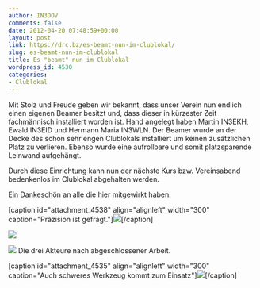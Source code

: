 ```yaml
---
author: IN3DOV
comments: false
date: 2012-04-20 07:48:59+00:00
layout: post
link: https://drc.bz/es-beamt-nun-im-clublokal/
slug: es-beamt-nun-im-clublokal
title: Es "beamt" nun im Clublokal
wordpress_id: 4530
categories:
- Clublokal
---
```







Mit Stolz und Freude geben wir bekannt, dass unser Verein nun endlich einen eigenen Beamer besitzt und, dass dieser in kürzester Zeit fachmännisch installiert worden ist. Hand angelegt haben Martin IN3EKH, Ewald IN3EID und Hermann Maria IN3WLN. Der Beamer wurde an der Decke des schon sehr engen Clublokals installiert um keinen zusätzlichen Platz zu verlieren. Ebenso wurde eine aufrollbare und somit platzsparende Leinwand aufgehängt.

Durch diese Einrichtung kann nun der nächste Kurs bzw. Vereinsabend bedenkenlos im Clublokal abgehalten werden.

Ein Dankeschön an alle die hier mitgewirkt haben.











[caption id="attachment_4538" align="alignleft" width="300" caption="Präzision ist gefragt."][![](https://drc.bz/wp-content/uploads/2012/04/IMG_08821-300x224.jpg)](https://drc.bz/wp-content/uploads/2012/04/IMG_08821.jpg)[/caption]

[![](https://drc.bz/wp-content/uploads/2012/04/IMG_0863-224x300.jpg)](https://drc.bz/wp-content/uploads/2012/04/IMG_0863.jpg)



[![](https://drc.bz/wp-content/uploads/2012/04/IMG_0919-300x224.jpg)](https://drc.bz/wp-content/uploads/2012/04/IMG_0919.jpg)
    Die drei Akteure nach abgeschlossener Arbeit.



[caption id="attachment_4535" align="alignleft" width="300" caption="Auch schweres Werkzeug kommt zum Einsatz"][![](https://drc.bz/wp-content/uploads/2012/04/IMG_0915-300x224.jpg)](https://drc.bz/wp-content/uploads/2012/04/IMG_0915.jpg)[/caption]


















